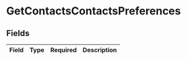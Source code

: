 # GetContactsContactsPreferences


## Fields

| Field       | Type        | Required    | Description |
| ----------- | ----------- | ----------- | ----------- |